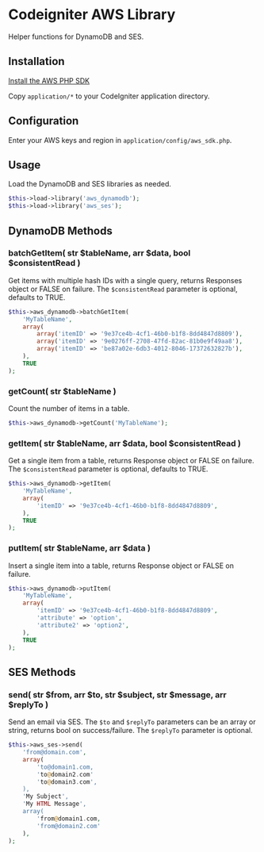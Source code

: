 # Codeigniter AWS Library

Helper functions for DynamoDB and SES.

## Installation

[Install the AWS PHP SDK](https://docs.aws.amazon.com/sdk-for-php/v3/developer-guide/getting-started_installation.html)

Copy `application/*` to your CodeIgniter application directory.

## Configuration

Enter your AWS keys and region in `application/config/aws_sdk.php`.

## Usage

Load the DynamoDB and SES libraries as needed.

```php
$this->load->library('aws_dynamodb');
$this->load->library('aws_ses');
```

## DynamoDB Methods

### batchGetItem( str $tableName, arr $data, bool $consistentRead )

Get items with multiple hash IDs with a single query, returns Responses object or FALSE on failure. The `$consistentRead` parameter is optional, defaults to TRUE.

```php
$this->aws_dynamodb->batchGetItem(
	'MyTableName',
	array(
		array('itemID' => '9e37ce4b-4cf1-46b0-b1f8-8dd4847d8809'),
		array('itemID' => '9e0276ff-2708-47fd-82ac-81b0e9f49aa8'),
		array('itemID' => 'be87a02e-6db3-4012-8046-17372632827b'),
	),
	TRUE
);
```

### getCount( str $tableName )

Count the number of items in a table.

```php
$this->aws_dynamodb->getCount('MyTableName');
```

### getItem( str $tableName, arr $data, bool $consistentRead )

Get a single item from a table, returns Response object or FALSE on failure. The `$consistentRead` parameter is optional, defaults to TRUE.

```php
$this->aws_dynamodb->getItem(
	'MyTableName',
	array(
		'itemID' => '9e37ce4b-4cf1-46b0-b1f8-8dd4847d8809',
	),
	TRUE
);
```

### putItem( str $tableName, arr $data )

Insert a single item into a table, returns Response object or FALSE on failure.

```php
$this->aws_dynamodb->putItem(
	'MyTableName',
	array(
		'itemID' => '9e37ce4b-4cf1-46b0-b1f8-8dd4847d8809',
		'attribute' => 'option',
		'attribute2' => 'option2',
	),
	TRUE
);
```

## SES Methods

### send( str $from, arr $to, str $subject, str $message, arr $replyTo )

Send an email via SES. The `$to` and `$replyTo` parameters can be an array or string, returns bool on success/failure. The `$replyTo` parameter is optional.

```php
$this->aws_ses->send(
	'from@domain.com',
	array(
		'to@domain1.com,
		'to@domain2.com'
		'to@domain3.com',
	),
	'My Subject',
	'My HTML Message',
	array(
		'from@domain1.com,
		'from@domain2.com'
	),
);
```
